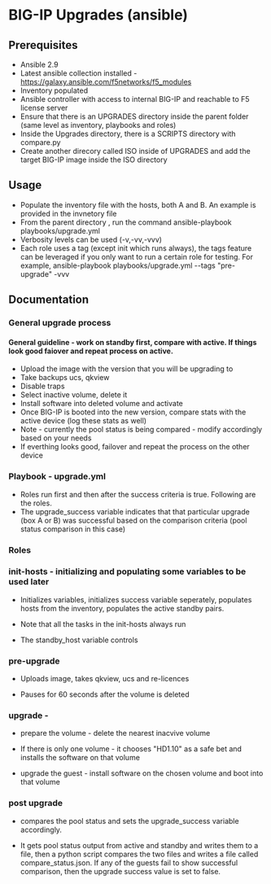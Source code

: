 # BIG-IP Upgrades (ansible)

## Prerequisites

  * Ansible 2.9
  * Latest ansible collection installed - https://galaxy.ansible.com/f5networks/f5_modules
  * Inventory populated
  * Ansible controller with access to internal BIG-IP and reachable to F5 license server
  * Ensure that there is an UPGRADES directory inside the parent folder (same level as inventory, playbooks and roles)
  * Inside the Upgrades directory, there is a SCRIPTS directory with compare.py 
  * Create another direcory called ISO inside of UPGRADES and add the target BIG-IP image inside the ISO directory

## Usage

  * Populate the inventory file with the hosts, both A and B. An example is provided in the invnetory file
  * From the parent directory , run the command ansible-playbook playbooks/upgrade.yml
  * Verbosity levels can be used (-v,-vv,-vvv)
  * Each role uses a tag (except init which runs always), the tags feature can be leveraged if you only want to run a certain role for testing. For example, ansible-playbook playbooks/upgrade.yml --tags "pre-upgrade" -vvv


## Documentation

### General upgrade process

#### General guideline - work on standby first, compare with active. If things look good faiover and repeat process on active.

  * Upload the image with the version that you will be upgrading to 
  * Take backups ucs, qkview 
  * Disable traps 
  * Select inactive volume, delete it
  * Install software into deleted volume and  activate 
  * Once BIG-IP is booted into the new version, compare stats with the active device (log these stats as well)
  * Note - currently the pool status is being compared - modify accordingly based on your needs
  * If everthing looks good, failover and repeat the process on the other device


### Playbook - upgrade.yml

  * Roles run first and then after the success criteria is true. Following are the roles.
  * The upgrade_success variable indicates that that particular upgrade (box A or B) was successful based on the comparison criteria (pool status comparison in this case)

### Roles 

### init-hosts - initializing and populating some variables to be used later 

  * Initializes variables, initializes success variable seperately, populates hosts from the inventory, populates the active standby pairs. 
  
  * Note that all the tasks in the init-hosts always run
  
  * The standby_host variable controls

### pre-upgrade

  * Uploads image, takes qkview, ucs and re-licences
  
  * Pauses for 60 seconds after the volume is deleted

### upgrade  - 

  * prepare the volume - delete the nearest inacvive volume
  
  * If there is only one volume - it chooses "HD1.10" as a safe bet and installs the software on that volume

  * upgrade the guest - install software on the chosen volume and boot into that volume


### post upgrade 

  * compares the pool status and sets the upgrade_success variable accordingly.

  * It gets pool status output from active and standby and writes them to a file, then a python script compares the two files and writes a file called compare_status.json. If any of the guests fail to show successful comparison, then the upgrade success value is set to false.


